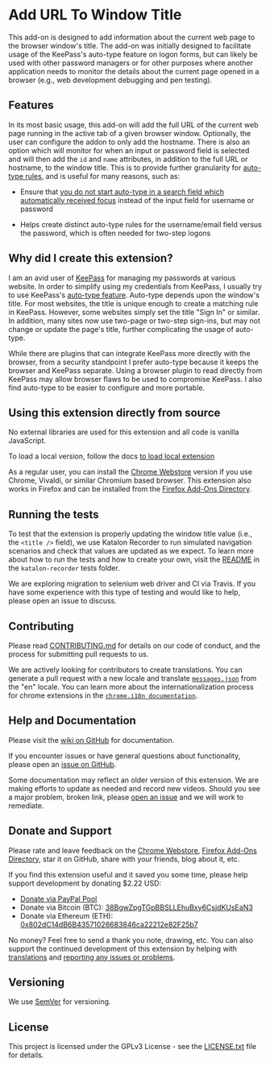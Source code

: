 # Add URL To Window Title

This add-on is designed to add information about the current web page to the browser window's title. The add-on was initially designed to facilitate usage of the KeePass's auto-type feature on logon forms, but can likely be used with other password managers or for other purposes where another application needs to monitor the details about the current page opened in a browser (e.g., web development debugging and pen testing).


## Features

In its most basic usage, this add-on will add the full URL of the current web page running in the active tab of a given browser window. Optionally, the user can configure the addon to only add the hostname. 
There is also an option which will monitor for when an input or password field is selected and will then add the `id` and `name` attributes, in addition to the full URL or hostname, to the window title. This is to provide further granularity for [auto-type rules](http://keepass.info/help/base/autotype.html), and is useful for many reasons, such as:
  
  - Ensure that [you do not start auto-type in a search field which automatically received focus](https://github.com/erichgoldman/add-url-to-window-title/wiki/About---Show-field-attributes-when-a-text-input-field-has-focus#security-note-1) instead of the input field for username or password

  - Helps create distinct auto-type rules for the username/email field versus the password, which is often needed for two-step logons  


## Why did I create this extension?

I am an avid user of [KeePass](http://www.keepass.info/ "KeePass Home Page") for managing my passwords at various website. In order to simplify using my credentials from KeePass, I usually try to use KeePass's [auto-type feature](http://keepass.info/help/base/autotype.html "Explanation of how the Auto-Type feature in KeePass works"). Auto-type depends upon the window's title. For most websites, the title is unique enough to create a matching rule in KeePass. However, some websites simply set the title "Sign In" or similar. In addition, many sites now use two-page or two-step sign-ins, but may not change or update the page's title, further complicating the usage of auto-type.

While there are plugins that can integrate KeePass more directly with the browser, from a security standpoint I prefer auto-type because it keeps the browser and KeePass separate. Using a browser plugin to read directly from KeePass may allow browser flaws to be used to compromise KeePass. I also find auto-type to be easier to configure and more portable. 

  

## Using this extension directly from source

No external libraries are used for this extension and all code is vanilla JavaScript.

To load a local version, follow the docs [to load local extension](https://developer.chrome.com/extensions/faq#faq-dev-01)

As a regular user, you can install the [Chrome Webstore](https://chrome.google.com/webstore/detail/add-url-to-window-title/ndiaggkadcioihmhghipjmgfeamgjeoi) version if you use Chrome, Vivaldi, or similar Chromium based browser. This extension also works in Firefox and can be installed from the [Firefox Add-Ons Directory](https://addons.mozilla.org/en-US/firefox/addon/add-url-to-window-title/).



## Running the tests

To test that the extension is properly updating the window title value (i.e., the `<title />` field), we use Katalon Recorder to run simulated navigation scenarios and check that values are updated as we expect. To learn more about how to run the tests and how to create your own, visit the [README](/tests/katalon-recorder/README.md) in the `katalon-recorder` tests folder.

We are exploring migration to selenium web driver and CI via Travis. If you have some experience with this type of testing and would like to help, please open an issue to discuss. 


## Contributing

Please read [CONTRIBUTING.md](CONTRIBUTING.md) for details on our code of conduct, and the process for submitting pull requests to us.

We are actively looking for contributors to create translations. You can generate a pull request with a new locale and translate [`messages.json`](_locales/en/messages.json) from the "en" locale. You can learn more about the internationalization process for chrome extensions in the [`chrome.i18n documentation`](https://developer.chrome.com/extensions/i18n).



## Help and Documentation

Please visit the [wiki on GitHub](https://github.com/erichgoldman/add-url-to-window-title/wiki) for documentation.

If you encounter issues or have general questions about functionality, please open an [issue on GitHub](https://github.com/erichgoldman/add-url-to-window-title/issues/new).

Some documentation may reflect an older version of this extension. We are making efforts to update as needed and record new videos. Should you see a major problem, broken link, please [open an issue](https://github.com/erichgoldman/add-url-to-window-title/issues/new) and we will work to remediate.


## Donate and Support

Please rate and leave feedback on the [Chrome Webstore](https://chrome.google.com/webstore/), [Firefox Add-Ons Directory](https://addons.mozilla.org/en-US/firefox/addon/add-url-to-window-title/), star it on GitHub, share with your friends, blog about it, etc.

If you find this extension useful and it saved you some time, please help support development by donating $2.22 USD:

  - [Donate via PayPal Pool](https://www.paypal.com/pools/c/8799nHVefv)
  - Donate via Bitcoin (BTC): [38BgwZpgTGpBBSLLEhuBxy6CsjdKUsEaN3](https://www.blockchain.com/btc/address/38BgwZpgTGpBBSLLEhuBxy6CsjdKUsEaN3)
  - Donate via Ethereum (ETH): [0x802dC14dB6B43571026683846ca22212e82F25b7](https://ethplorer.io/address/0x802dc14db6b43571026683846ca22212e82f25b7) 

No money? Feel free to send a thank you note, drawing, etc. You can also support the continued development of this extension by helping with [translations](#contributing) and [reporting any issues or problems](https://github.com/erichgoldman/add-url-to-window-title/issues/).

## Versioning

We use [SemVer](http://semver.org/) for versioning. 



## License

This project is licensed under the GPLv3 License - see the [LICENSE.txt](LICENSE.txt) file for details.

